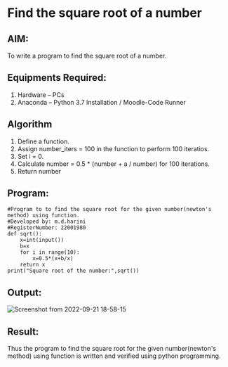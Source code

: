 # Find the square root of a number

## AIM:
To write a program to find the square root of a number.

## Equipments Required:
1. Hardware – PCs
2. Anaconda – Python 3.7 Installation / Moodle-Code Runner

## Algorithm
1. Define a function.
2. Assign number_iters = 100 in the function to perform 100 iteratios.
3. Set i = 0.
4. Calculate  number = 0.5 * (number + a / number) for 100 iterations.
5. Return number

## Program:
```
#Program to to find the square root for the given number(newton's method) using function.
#Developed by: m.d.harini
#RegisterNumber: 22001980
def sqrt():
    x=int(input())
    b=x
    for i in range(10):
        x=0.5*(x+b/x)
    return x
print("Square root of the number:",sqrt())
```

## Output:
![Screenshot from 2022-09-21 18-58-15](https://user-images.githubusercontent.com/113497680/191516902-cc9d909d-2077-4869-9f65-d78a3d7f3b46.png)




## Result:
Thus the program to find the square root for the given number(newton's method) using function is written and verified using python programming.
